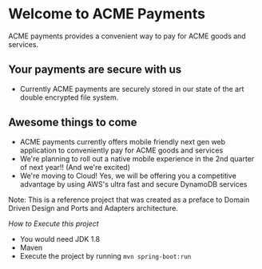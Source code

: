 # Welcome to ACME Payments
ACME payments provides a convenient way to pay for ACME goods and services.
 
 ## Your payments are secure with us
 - Currently ACME payments are securely stored in our state of the art double encrypted file system.
  
  ## Awesome things to come
   - ACME payments currently offers mobile friendly next gen web application to conveniently pay for ACME goods and services
   - We're planning to roll out a native mobile experience in the 2nd quarter of next year!! (And we're excited) 
   - We're moving to Cloud! Yes, we will be offering you a competitive advantage by using AWS's ultra fast and secure DynamoDB services

Note: This is a reference project that was created as a preface to Domain Driven Design and Ports and Adapters architecture.

*How to Execute this project*
- You would need JDK 1.8
- Maven 
- Execute the project by running `mvn spring-boot:run`
